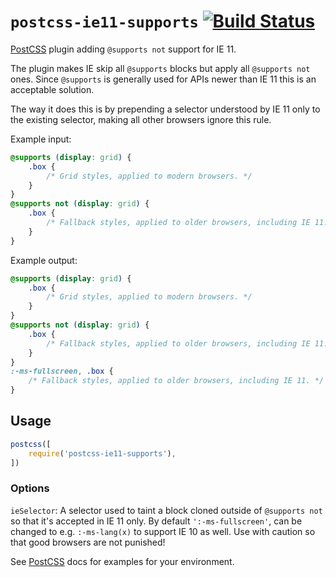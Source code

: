 # `postcss-ie11-supports` [![Build Status][ci-img]][ci]

[PostCSS] plugin adding `@supports not` support for IE 11.

[PostCSS]: https://github.com/postcss/postcss
[ci-img]:  https://travis-ci.org/mgol/postcss-ie11-supports.svg
[ci]:      https://travis-ci.org/mgol/postcss-ie11-supports

The plugin makes IE skip all `@supports` blocks but apply all `@supports not` ones. Since `@supports` is generally used for APIs newer than IE 11 this is an acceptable solution.

The way it does this is by prepending a selector understood by IE 11 only to the existing selector, making all other browsers ignore this rule.

Example input:
```css
@supports (display: grid) {
    .box {
        /* Grid styles, applied to modern browsers. */
    }
}
@supports not (display: grid) {
    .box {
        /* Fallback styles, applied to older browsers, including IE 11. */
    }
}
```

Example output:
```css
@supports (display: grid) {
    .box {
        /* Grid styles, applied to modern browsers. */
    }
}
@supports not (display: grid) {
    .box {
        /* Fallback styles, applied to older browsers, including IE 11. */
    }
}
:-ms-fullscreen, .box {
    /* Fallback styles, applied to older browsers, including IE 11. */
}
```

## Usage

```js
postcss([
    require('postcss-ie11-supports'),
])
```

### Options

`ieSelector`: A selector used to taint a block cloned outside of `@supports not` so that it's accepted in IE 11 only. By default `':-ms-fullscreen'`, can be changed to e.g. `:-ms-lang(x)` to support IE 10 as well. Use with caution so that good browsers are not punished!

See [PostCSS] docs for examples for your environment.
